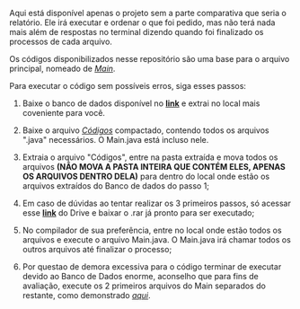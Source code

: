 Aqui está disponível apenas o projeto sem a parte comparativa que seria o relatório. Ele irá executar e ordenar o que foi pedido, mas não terá nada mais além de respostas no terminal dizendo quando foi finalizado os processos de cada arquivo.

Os códigos disponibilizados nesse repositório são uma base para o arquivo principal, nomeado de *[Main](Arquivos/Main.java)*.

Para executar o código sem possíveis erros, siga esses passos:

1. Baixe o banco de dados disponível no **[link](https://www.kaggle.com/datasets/datasnaek/youtube-new/download?datasetVersionNumber=115)** e extrai no local mais coveniente para você.

2. Baixe o arquivo *[Códigos](Arquivos/Códigos.rar)* compactado, contendo todos os arquivos ".java" necessários. O Main.java está incluso nele.

3. Extraia o arquivo "Códigos", entre na pasta extraída e mova todos os arquivos **(NÃO MOVA A PASTA INTEIRA QUE CONTÉM ELES, APENAS OS ARQUIVOS DENTRO DELA)**
para dentro do local onde estão os arquivos extraídos do Banco de dados do passo 1;

4. Em caso de dúvidas ao tentar realizar os 3 primeiros passos, só acessar esse **[link](https://drive.google.com/file/d/1A5rN5nC56_mNPsMSRTBIoebBCWxG0gE3/view?usp=drive_link)** do Drive e baixar o .rar já pronto para ser executado;

5. No compilador de sua preferência, entre no local onde estão todos os arquivos e execute o arquivo Main.java. O Main.java irá chamar todos os outros arquivos até finalizar o processo;

6. Por questao de demora excessiva para o código terminar de executar devido ao Banco de Dados enorme, aconselho que para fins de avaliação, execute os 2 primeiros arquivos do Main separados do restante, como demonstrado *[aqui](Arquivos/Exemplo.java)*.
